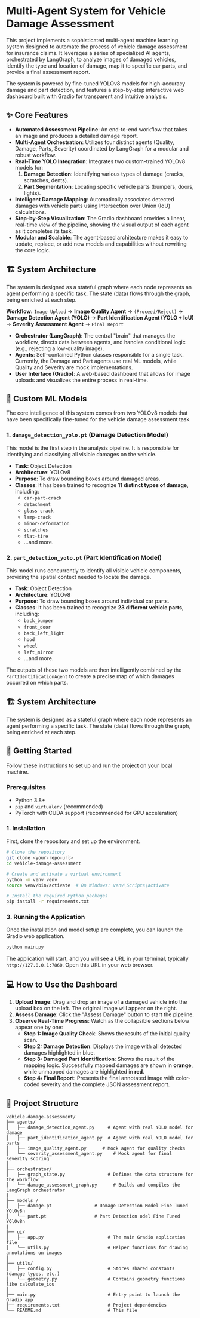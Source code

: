 # Multi-Agent System for Vehicle Damage Assessment

This project implements a sophisticated multi-agent machine learning system designed to automate the process of vehicle damage assessment for insurance claims. It leverages a series of specialized AI agents, orchestrated by LangGraph, to analyze images of damaged vehicles, identify the type and location of damage, map it to specific car parts, and provide a final assessment report.

The system is powered by fine-tuned YOLOv8 models for high-accuracy damage and part detection, and features a step-by-step interactive web dashboard built with Gradio for transparent and intuitive analysis.

## ✨ Core Features

*   **Automated Assessment Pipeline**: An end-to-end workflow that takes an image and produces a detailed damage report.
*   **Multi-Agent Orchestration**: Utilizes four distinct agents (Quality, Damage, Parts, Severity) coordinated by LangGraph for a modular and robust workflow.
*   **Real-Time YOLO Integration**: Integrates two custom-trained YOLOv8 models for:
    1.  **Damage Detection**: Identifying various types of damage (cracks, scratches, dents).
    2.  **Part Segmentation**: Locating specific vehicle parts (bumpers, doors, lights).
*   **Intelligent Damage Mapping**: Automatically associates detected damages with vehicle parts using Intersection over Union (IoU) calculations.
*   **Step-by-Step Visualization**: The Gradio dashboard provides a linear, real-time view of the pipeline, showing the visual output of each agent as it completes its task.
*   **Modular and Scalable**: The agent-based architecture makes it easy to update, replace, or add new models and capabilities without rewriting the core logic.

## 🏗️ System Architecture

The system is designed as a stateful graph where each node represents an agent performing a specific task. The state (data) flows through the graph, being enriched at each step.

**Workflow:**
`Image Upload` -> **Image Quality Agent** -> `(Proceed/Reject)` -> **Damage Detection Agent (YOLO)** -> **Part Identification Agent (YOLO + IoU)** -> **Severity Assessment Agent** -> `Final Report`

*   **Orchestrator (LangGraph)**: The central "brain" that manages the workflow, directs data between agents, and handles conditional logic (e.g., rejecting a low-quality image).
*   **Agents**: Self-contained Python classes responsible for a single task. Currently, the Damage and Part agents use real ML models, while Quality and Severity are mock implementations.
*   **User Interface (Gradio)**: A web-based dashboard that allows for image uploads and visualizes the entire process in real-time.

## 🧠 Custom ML Models

The core intelligence of this system comes from two YOLOv8 models that have been specifically fine-tuned for the vehicle damage assessment task.

### 1. `damage_detection_yolo.pt` (Damage Detection Model)

This model is the first step in the analysis pipeline. It is responsible for identifying and classifying all visible damages on the vehicle.

*   **Task**: Object Detection
*   **Architecture**: YOLOv8
*   **Purpose**: To draw bounding boxes around damaged areas.
*   **Classes**: It has been trained to recognize **11 distinct types of damage**, including:
    - `car-part-crack`
    - `detachment`
    - `glass-crack`
    - `lamp-crack`
    - `minor-deformation`
    - `scratches`
    - `flat-tire`
    - ...and more.

### 2. `part_detection_yolo.pt` (Part Identification Model)

This model runs concurrently to identify all visible vehicle components, providing the spatial context needed to locate the damage.

*   **Task**: Object Detection
*   **Architecture**: YOLOv8
*   **Purpose**: To draw bounding boxes around individual car parts.
*   **Classes**: It has been trained to recognize **23 different vehicle parts**, including:
    - `back_bumper`
    - `front_door`
    - `back_left_light`
    - `hood`
    - `wheel`
    - `left_mirror`
    - ...and more.

The outputs of these two models are then intelligently combined by the `PartIdentificationAgent` to create a precise map of which damages occurred on which parts.

## 🏗️ System Architecture

The system is designed as a stateful graph where each node represents an agent performing a specific task. The state (data) flows through the graph, being enriched at each step.

## 🚀 Getting Started

Follow these instructions to set up and run the project on your local machine.

### Prerequisites

*   Python 3.8+
*   `pip` and `virtualenv` (recommended)
*   PyTorch with CUDA support (recommended for GPU acceleration)

### 1. Installation

First, clone the repository and set up the environment.

```bash
# Clone the repository
git clone <your-repo-url>
cd vehicle-damage-assessment

# Create and activate a virtual environment
python -m venv venv
source venv/bin/activate  # On Windows: venv\Scripts\activate

# Install the required Python packages
pip install -r requirements.txt
```

### 3. Running the Application

Once the installation and model setup are complete, you can launch the Gradio web application.

```bash
python main.py
```

The application will start, and you will see a URL in your terminal, typically `http://127.0.0.1:7860`. Open this URL in your web browser.

## 💻 How to Use the Dashboard

1.  **Upload Image**: Drag and drop an image of a damaged vehicle into the upload box on the left. The original image will appear on the right.
2.  **Assess Damage**: Click the "Assess Damage" button to start the pipeline.
3.  **Observe Real-Time Progress**: Watch as the collapsible sections below appear one by one:
    *   **Step 1: Image Quality Check**: Shows the results of the initial quality scan.
    *   **Step 2: Damage Detection**: Displays the image with all detected damages highlighted in blue.
    *   **Step 3: Damaged Part Identification**: Shows the result of the mapping logic. Successfully mapped damages are shown in **orange**, while unmapped damages are highlighted in **red**.
    *   **Step 4: Final Report**: Presents the final annotated image with color-coded severity and the complete JSON assessment report.

## 📂 Project Structure

```
vehicle-damage-assessment/
├── agents/
│   ├── damage_detection_agent.py     # Agent with real YOLO model for damage
│   ├── part_identification_agent.py  # Agent with real YOLO model for parts
│   ├── image_quality_agent.py      # Mock agent for quality checks
│   └── severity_assessment_agent.py    # Mock agent for final severity scoring
│
├── orchestrator/
│   ├── graph_state.py                # Defines the data structure for the workflow
│   └── damage_assessment_graph.py      # Builds and compiles the LangGraph orchestrator
|
├── models /
│   ├── damage.pt                # Damage Detection Model Fine Tuned YOlOv8n
│   └── part.pt                  # Part Detection odel Fine Tuned YOlOv8n
|
├── ui/
│   ├── app.py                        # The main Gradio application file
│   └── utils.py                      # Helper functions for drawing annotations on images
│
├── utils/
│   ├── config.py                     # Stores shared constants (damage types, etc.)
│   └── geometry.py                   # Contains geometry functions like calculate_iou
│
├── main.py                           # Entry point to launch the Gradio app
├── requirements.txt                  # Project dependencies
└── README.md                         # This file
```